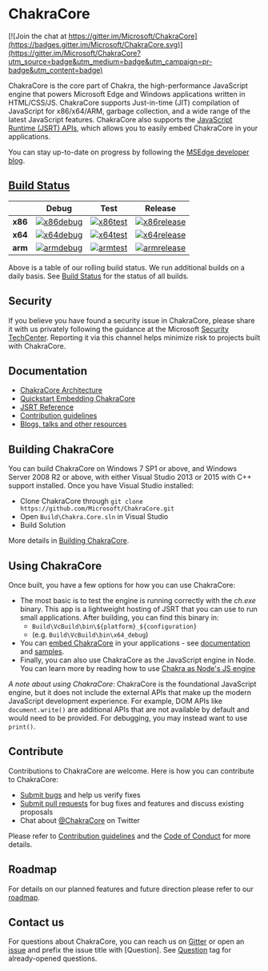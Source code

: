 # ChakraCore

[![Join the chat at https://gitter.im/Microsoft/ChakraCore](https://badges.gitter.im/Microsoft/ChakraCore.svg)](https://gitter.im/Microsoft/ChakraCore?utm_source=badge&utm_medium=badge&utm_campaign=pr-badge&utm_content=badge)

ChakraCore is the core part of Chakra, the high-performance JavaScript engine that powers Microsoft Edge and Windows applications written in HTML/CSS/JS.  ChakraCore supports Just-in-time (JIT) compilation of JavaScript for x86/x64/ARM, garbage collection, and a wide range of the latest JavaScript features.  ChakraCore also supports the [JavaScript Runtime (JSRT) APIs](https://github.com/Microsoft/ChakraCore/wiki/JavaScript-Runtime-%28JSRT%29-Overview), which allows you to easily embed ChakraCore in your applications.

You can stay up-to-date on progress by following the [MSEdge developer blog](https://blogs.windows.com/msedgedev/).

## [Build Status](https://github.com/Microsoft/ChakraCore/wiki/Build-Status)

|         | __Debug__ | __Test__ | __Release__ |
|:-------:|:---------:|:--------:|:-----------:|
| __x86__ | [![x86debug][x86dbgicon]][x86dbglink] | [![x86test][x86testicon]][x86testlink] | [![x86release][x86relicon]][x86rellink] |
| __x64__ | [![x64debug][x64dbgicon]][x64dbglink] | [![x64test][x64testicon]][x64testlink] | [![x64release][x64relicon]][x64rellink] |
| __arm__ | [![armdebug][armdbgicon]][armdbglink] | [![armtest][armtesticon]][armtestlink] | [![armrelease][armrelicon]][armrellink] |

[x86dbgicon]: http://dotnet-ci.cloudapp.net/job/Microsoft_ChakraCore/job/master/job/x86_debug/badge/icon
[x86dbglink]: http://dotnet-ci.cloudapp.net/job/Microsoft_ChakraCore/job/master/job/x86_debug/
[x86testicon]: http://dotnet-ci.cloudapp.net/job/Microsoft_ChakraCore/job/master/job/x86_test/badge/icon
[x86testlink]: http://dotnet-ci.cloudapp.net/job/Microsoft_ChakraCore/job/master/job/x86_test/
[x86relicon]: http://dotnet-ci.cloudapp.net/job/Microsoft_ChakraCore/job/master/job/x86_release/badge/icon
[x86rellink]: http://dotnet-ci.cloudapp.net/job/Microsoft_ChakraCore/job/master/job/x86_release/

[x64dbgicon]: http://dotnet-ci.cloudapp.net/job/Microsoft_ChakraCore/job/master/job/x64_debug/badge/icon
[x64dbglink]: http://dotnet-ci.cloudapp.net/job/Microsoft_ChakraCore/job/master/job/x64_debug/
[x64testicon]: http://dotnet-ci.cloudapp.net/job/Microsoft_ChakraCore/job/master/job/x64_test/badge/icon
[x64testlink]: http://dotnet-ci.cloudapp.net/job/Microsoft_ChakraCore/job/master/job/x64_test/
[x64relicon]: http://dotnet-ci.cloudapp.net/job/Microsoft_ChakraCore/job/master/job/x64_release/badge/icon
[x64rellink]: http://dotnet-ci.cloudapp.net/job/Microsoft_ChakraCore/job/master/job/x64_release/

[armdbgicon]: http://dotnet-ci.cloudapp.net/job/Microsoft_ChakraCore/job/master/job/arm_debug/badge/icon
[armdbglink]: http://dotnet-ci.cloudapp.net/job/Microsoft_ChakraCore/job/master/job/arm_debug/
[armtesticon]: http://dotnet-ci.cloudapp.net/job/Microsoft_ChakraCore/job/master/job/arm_test/badge/icon
[armtestlink]: http://dotnet-ci.cloudapp.net/job/Microsoft_ChakraCore/job/master/job/arm_test/
[armrelicon]: http://dotnet-ci.cloudapp.net/job/Microsoft_ChakraCore/job/master/job/arm_release/badge/icon
[armrellink]: http://dotnet-ci.cloudapp.net/job/Microsoft_ChakraCore/job/master/job/arm_release/

Above is a table of our rolling build status. We run additional builds on a daily basis. See [Build Status](https://github.com/Microsoft/ChakraCore/wiki/Build-Status) for the status of all builds.

## Security

If you believe you have found a security issue in ChakraCore, please share it with us privately following the guidance at the Microsoft [Security TechCenter](https://technet.microsoft.com/en-us/security/ff852094). Reporting it via this channel helps minimize risk to projects built with ChakraCore.

## Documentation

* [ChakraCore Architecture](https://github.com/Microsoft/ChakraCore/wiki/Architecture-Overview)
* [Quickstart Embedding ChakraCore](https://github.com/Microsoft/ChakraCore/wiki/Embedding-ChakraCore)
* [JSRT Reference](https://github.com/Microsoft/ChakraCore/wiki/JavaScript-Runtime-%28JSRT%29-Reference)
* [Contribution guidelines](CONTRIBUTING.md)
* [Blogs, talks and other resources](https://github.com/Microsoft/ChakraCore/wiki/Resources)

## Building ChakraCore

You can build ChakraCore on Windows 7 SP1 or above, and Windows Server 2008 R2 or above, with either Visual Studio 2013 or 2015 with C++ support installed.  Once you have Visual Studio installed:

* Clone ChakraCore through ```git clone https://github.com/Microsoft/ChakraCore.git```
* Open `Build\Chakra.Core.sln` in Visual Studio
* Build Solution

More details in [Building ChakraCore](https://github.com/Microsoft/ChakraCore/wiki/Building-ChakraCore).

## Using ChakraCore

Once built, you have a few options for how you can use ChakraCore:

* The most basic is to test the engine is running correctly with the *ch.exe* binary.  This app is a lightweight hosting of JSRT that you can use to run small applications.  After building, you can find this binary in:
  * `Build\VcBuild\bin\${platform}_${configuration}`
  * (e.g. `Build\VcBuild\bin\x64_debug`)
* You can [embed ChakraCore](https://github.com/Microsoft/ChakraCore/wiki/Embedding-ChakraCore) in your applications - see [documentation](https://github.com/Microsoft/ChakraCore/wiki/Embedding-ChakraCore) and [samples](http://aka.ms/chakracoresamples).
* Finally, you can also use ChakraCore as the JavaScript engine in Node.  You can learn more by reading how to use [Chakra as Node's JS engine](https://github.com/Microsoft/node)

_A note about using ChakraCore_: ChakraCore is the foundational JavaScript engine, but it does not include the external APIs that make up the modern JavaScript development experience.  For example, DOM APIs like ```document.write()``` are additional APIs that are not available by default and would need to be provided.  For debugging, you may instead want to use ```print()```.

## Contribute

Contributions to ChakraCore are welcome.  Here is how you can contribute to ChakraCore:

* [Submit bugs](https://github.com/Microsoft/ChakraCore/issues) and help us verify fixes
* [Submit pull requests](https://github.com/Microsoft/ChakraCore/pulls) for bug fixes and features and discuss existing proposals
* Chat about [@ChakraCore](https://twitter.com/ChakraCore) on Twitter

Please refer to [Contribution guidelines](CONTRIBUTING.md) and the [Code of Conduct](CODE_OF_CONDUCT.md) for more details.

## Roadmap
For details on our planned features and future direction please refer to our [roadmap](https://github.com/Microsoft/ChakraCore/wiki/Roadmap).

## Contact us
For questions about ChakraCore, you can reach us on [Gitter](https://gitter.im/Microsoft/ChakraCore) or open an [issue](https://github.com/Microsoft/ChakraCore/issues/new) and prefix the issue title with [Question]. See [Question](https://github.com/Microsoft/ChakraCore/issues?q=label%3AQuestion) tag for already-opened questions.
